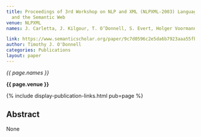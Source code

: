 ```yaml
---
title: Proceedings of 3rd Workshop on NLP and XML (NLPXML-2003) Language Technology
  and the Semantic Web
venue: NLPXML
names: J. Carletta, J. Kilgour, T. O’Donnell, S. Evert, Holger Voormann

link: https://www.semanticscholar.org/paper/9c7d0596c2e5da6b7923aaa55fb3ddab6324b9c4
author: Timothy J. O'Donnell
categories: Publications
layout: paper
---
```


*{{ page.names }}*

**{{ page.venue }}**

{% include display-publication-links.html pub=page %}

## Abstract

None